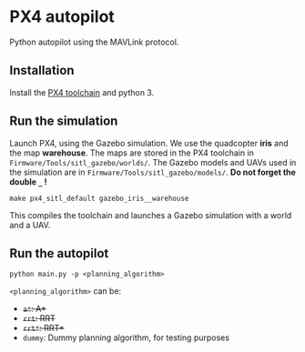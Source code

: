 PX4 autopilot
=============

Python autopilot using the MAVLink protocol.

## Installation

Install the [PX4 toolchain](https://dev.px4.io/master/en/) and python 3.

## Run the simulation

Launch PX4, using the Gazebo simulation. We use the quadcopter **iris** and the
map **warehouse**.
The maps are stored in the PX4 toolchain in `Firmware/Tools/sitl_gazebo/worlds/`.
The Gazebo models and UAVs used in the simulation are in `Firmware/Tools/sitl_gazebo/models/`.
**Do not forget the double `_` !**

```shell
make px4_sitl_default gazebo_iris__warehouse
```

This compiles the toolchain and launches a Gazebo simulation with a world and a UAV.


## Run the autopilot

```shell
python main.py -p <planning_algorithm>
```

`<planning_algorithm>` can be:
- ~~`a*`: A*~~
- ~~`rrt`: RRT~~
- ~~`rrt*`: RRT*~~
- `dummy`: Dummy planning algorithm, for testing purposes
